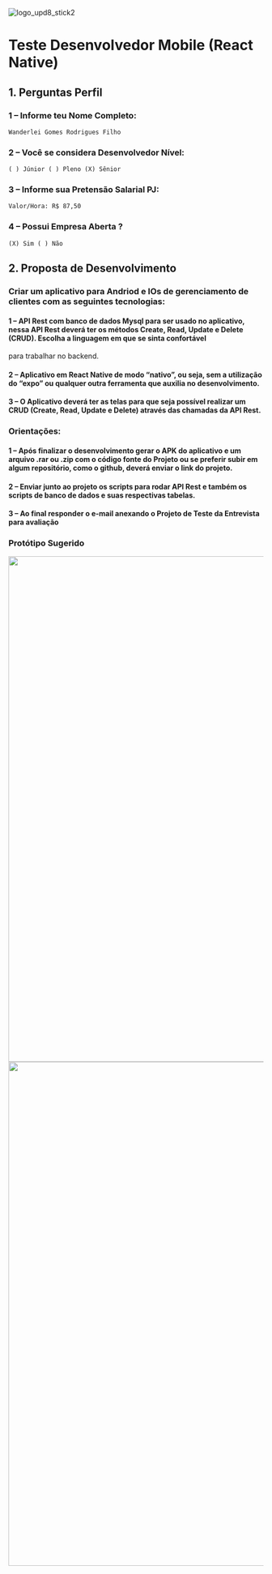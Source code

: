 ![logo_upd8_stick2](https://user-images.githubusercontent.com/10448568/200204784-e141029f-9505-4c4f-95e4-f1ebafcc567f.png)

# Teste Desenvolvedor Mobile (React Native)

## 1. Perguntas Perfil
### 1 – Informe teu Nome Completo:
    Wanderlei Gomes Rodrigues Filho
### 2 – Você se considera Desenvolvedor Nível:
    ( ) Júnior ( ) Pleno (X) Sênior
### 3 – Informe sua Pretensão Salarial PJ:
    Valor/Hora: R$ 87,50
### 4 – Possui Empresa Aberta ?
    (X) Sim ( ) Não

## 2. Proposta de Desenvolvimento
### Criar um aplicativo para Andriod e IOs de gerenciamento de clientes com as seguintes tecnologias:
#### 1 – API Rest com banco de dados Mysql para ser usado no aplicativo, nessa API Rest deverá ter os métodos Create, Read, Update e Delete (CRUD). Escolha a linguagem em que se sinta confortável
para trabalhar no backend.
#### 2 – Aplicativo em React Native de modo “nativo”, ou seja, sem a utilização do “expo” ou qualquer outra ferramenta que auxilia no desenvolvimento.
#### 3 – O Aplicativo deverá ter as telas para que seja possível realizar um CRUD (Create, Read, Update e Delete) através das chamadas da API Rest.
### Orientações:
#### 1 – Após finalizar o desenvolvimento gerar o APK do aplicativo e um arquivo .rar ou .zip com o código fonte do Projeto ou se preferir subir em algum repositório, como o github, deverá enviar o link do projeto.
#### 2 – Enviar junto ao projeto os scripts para rodar API Rest e também os scripts de banco de dados e suas respectivas tabelas.
#### 3 – Ao final responder o e-mail anexando o Projeto de Teste da Entrevista para avaliação

### Protótipo Sugerido
<img width="998" src="https://user-images.githubusercontent.com/10448568/200205420-246e9f73-5b8a-46be-b685-bf370cebf34e.png">

<img width="995" src="https://user-images.githubusercontent.com/10448568/200205385-ccd944c3-d9ea-4082-826a-2aa356c0efb6.png">
